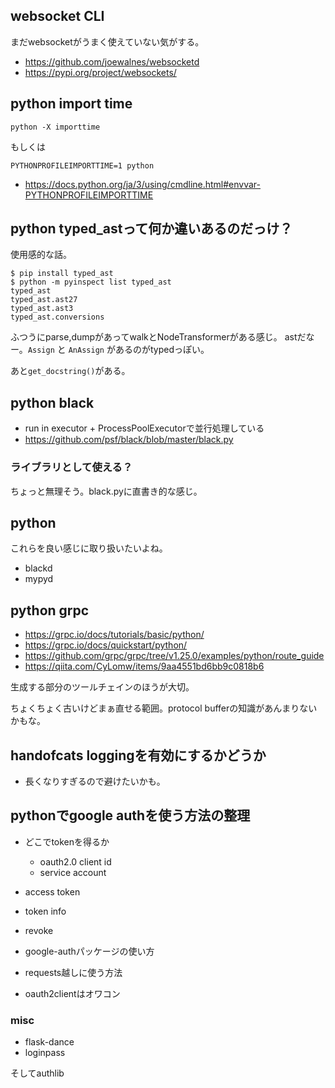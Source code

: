 ## websocket CLI

まだwebsocketがうまく使えていない気がする。

- https://github.com/joewalnes/websocketd
- https://pypi.org/project/websockets/

## python import time

```
python -X importtime
```

もしくは

```
PYTHONPROFILEIMPORTTIME=1 python
```

- https://docs.python.org/ja/3/using/cmdline.html#envvar-PYTHONPROFILEIMPORTTIME

## python typed_astって何か違いあるのだっけ？

使用感的な話。

```console
$ pip install typed_ast
$ python -m pyinspect list typed_ast
typed_ast
typed_ast.ast27
typed_ast.ast3
typed_ast.conversions
```

ふつうにparse,dumpがあってwalkとNodeTransformerがある感じ。
astだなー。`Assign` と `AnAssign` があるのがtypedっぽい。

あと`get_docstring()`がある。

## python black

- run in executor + ProcessPoolExecutorで並行処理している
- https://github.com/psf/black/blob/master/black.py

### ライブラリとして使える？

ちょっと無理そう。black.pyに直書き的な感じ。

## python

これらを良い感じに取り扱いたいよね。

- blackd
- mypyd

## python grpc

- https://grpc.io/docs/tutorials/basic/python/
- https://grpc.io/docs/quickstart/python/
- https://github.com/grpc/grpc/tree/v1.25.0/examples/python/route_guide
- https://qiita.com/CyLomw/items/9aa4551bd6bb9c0818b6

生成する部分のツールチェインのほうが大切。

ちょくちょく古いけどまぁ直せる範囲。protocol bufferの知識があんまりないかもな。

## handofcats loggingを有効にするかどうか

- 長くなりすぎるので避けたいかも。

## pythonでgoogle authを使う方法の整理

- どこでtokenを得るか

  - oauth2.0 client id
  - service account

- access token
- token info
- revoke

- google-authパッケージの使い方
- requests越しに使う方法
- oauth2clientはオワコン

### misc

- flask-dance
- loginpass

そしてauthlib
